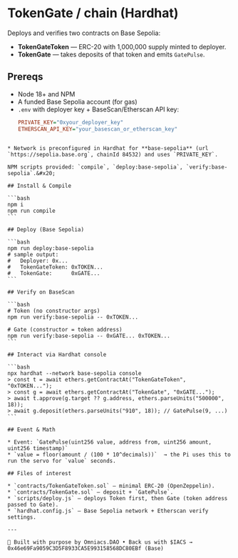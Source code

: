 # TokenGate / chain (Hardhat)

Deploys and verifies two contracts on Base Sepolia:

- **TokenGateToken** — ERC-20 with 1,000,000 supply minted to deployer.
- **TokenGate** — takes deposits of that token and emits `GatePulse`.

## Prereqs

- Node 18+ and NPM
- A funded Base Sepolia account (for gas)
- `.env` with deployer key + BaseScan/Etherscan API key:
  ```ini
  PRIVATE_KEY="0xyour_deployer_key"
  ETHERSCAN_API_KEY="your_basescan_or_etherscan_key"
````

* Network is preconfigured in Hardhat for **base-sepolia** (url `https://sepolia.base.org`, chainId 84532) and uses `PRIVATE_KEY`.

NPM scripts provided: `compile`, `deploy:base-sepolia`, `verify:base-sepolia`.&#x20;

## Install & Compile

```bash
npm i
npm run compile
```

## Deploy (Base Sepolia)

```bash
npm run deploy:base-sepolia
# sample output:
#   Deployer: 0x...
#   TokenGateToken: 0xTOKEN...
#   TokenGate:      0xGATE...
```

## Verify on BaseScan

```bash
# Token (no constructor args)
npm run verify:base-sepolia -- 0xTOKEN...

# Gate (constructor = token address)
npm run verify:base-sepolia -- 0xGATE... 0xTOKEN...
```

## Interact via Hardhat console

```bash
npx hardhat --network base-sepolia console
> const t = await ethers.getContractAt("TokenGateToken", "0xTOKEN...");
> const g = await ethers.getContractAt("TokenGate", "0xGATE...");
> await t.approve(g.target ?? g.address, ethers.parseUnits("500000", 18));
> await g.deposit(ethers.parseUnits("910", 18)); // GatePulse(9, ...)
```

## Event & Math

* Event: `GatePulse(uint256 value, address from, uint256 amount, uint256 timestamp)`
* `value = floor(amount / (100 * 10^decimals))`  → the Pi uses this to run the servo for `value` seconds.

## Files of interest

* `contracts/TokenGateToken.sol` — minimal ERC-20 (OpenZeppelin).
* `contracts/TokenGate.sol` — deposit + `GatePulse`.
* `scripts/deploy.js` — deploys Token first, then Gate (token address passed to Gate).
* `hardhat.config.js` — Base Sepolia network + Etherscan verify settings.

---

🧠 Built with purpose by Omniacs.DAO • Back us with $IACS → 0x46e69Fa9059C3D5F8933CA5E993158568DC80EBf (Base)